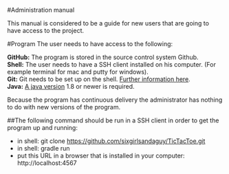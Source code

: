 #Administration manual

This manual is considered to be a guide for new users that are going to have access to the project.

#Program
The user needs to have access to the following:

**GitHub:** The program is stored in the source control system Github.</br>
**Shell:** The user needs to have a SSH client installed on his computer. (For example terminal for mac and putty for windows).</br>
**Git:** Git needs to be set up on the shell. [Further information here](http://git-scm.com/book/en/v2/Getting-Started-Installing-Git "a Safari extension"). </br>
**Java:** [A java version](https://java.com/en/download/ "java") 1.8 or newer is required. </br>

Because the program has continuous delivery the administrator has nothing to do with new versions of the program. 

##The following command should be run in a SSH client in order to get the program up and running:
* in shell: git clone https://github.com/sixgirlsandaguy/TicTacToe.git
* in shell: gradle run
* put this URL in a browser that is installed in your computer: http://localhost:4567


